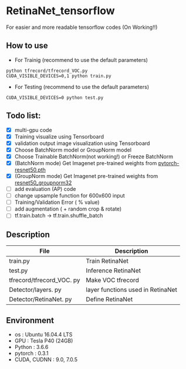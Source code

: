 # RetinaNet_tensorflow
For easier and more readable tensorflow codes (On Working!!)

## How to use
- For Trainig (recommend to use the default parameters)
```
python tfrecord/tfrecord_VOC.py
CUDA_VISIBLE_DEVICES=0,1 python train.py
```
- For Testing (recommend to use the default parameters)
```
CUDA_VISIBLE_DEVICES=0 python test.py
```

## Todo list:
- [x] multi-gpu code
- [x] Training visualize using Tensorboard
- [x] validation output image visualization using Tensorboard
- [x] Choose BatchNorm model or GroupNorm model
- [x] Choose Trainable BatchNorm(not working!) or Freeze BatchNorm 
- [x] (BatchNorm mode) Get Imagenet pre-trained weights from [pytorch-resnet50.pth](https://download.pytorch.org/models/resnet50-19c8e357.pth)
- [x] (GroupNorm mode) Get Imagenet pre-trained weights from [resnet50_groupnorm32](http://www.cs.unc.edu/~cyfu/resnet50_groupnorm32.tar)
- [ ] add evaluation (AP) code
- [ ] change upsample function for 600x600 input
- [ ] Training/Validation Error ( % value)
- [ ] add augmentation ( + random crop & rotate)
- [ ] tf.train.batch -> tf.train.shuffle_batch

## Description
|       File         |Description                                                   |
|----------------|--------------------------------------------------|
|train.py  |  Train RetinaNet            |
|test.py |  Inference RetinaNet            |
|tfrecord/tfrecord_VOC. py | Make VOC tfrecord |
|Detector/layers. py | layer functions used in RetinaNet  |
|Detector/RetinaNet. py | Define RetinaNet |

## Environment

- os : Ubuntu 16.04.4 LTS <br>
- GPU : Tesla P40 (24GB) <br>
- Python : 3.6.6 <br>
- pytorch : 0.3.1
- CUDA, CUDNN : 9.0, 7.0.5 <br>
